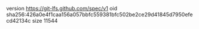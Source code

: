 version https://git-lfs.github.com/spec/v1
oid sha256:426a0e4f1caa156a057bbfc559381bfc502be2ce29d41845d7950efecd42134c
size 11544
